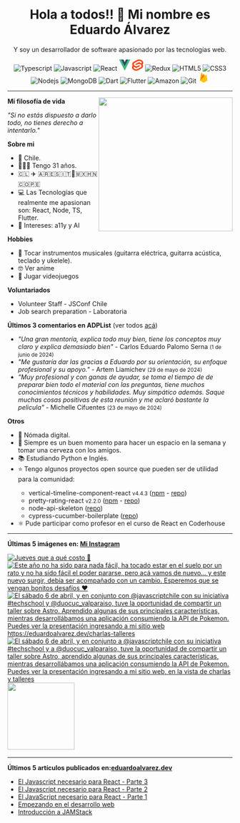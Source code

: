 <h1 align="center">Hola a todos!! 👋 Mi nombre es Eduardo Álvarez</h1>
<p align="center">Y soy un desarrollador de software apasionado por las tecnologías web.</p>

<p align="center">
  <img
					src='https://github.com/Proskynete/Proskynete/blob/main/images/icons/ts.png?raw=true'
					alt=Typescript
					width='25'
					height='25'
				/> <img
					src='https://github.com/Proskynete/Proskynete/blob/main/images/icons/js.png?raw=true'
					alt=Javascript
					width='25'
					height='25'
				/> <img
					src='https://github.com/Proskynete/Proskynete/blob/main/images/icons/react.png?raw=true'
					alt=React
					width='25'
					height='25'
				/> <img
					src='https://github.com/Proskynete/Proskynete/blob/main/images/icons/vue.png?raw=true'
					alt=Vue
					width='25'
					height='25'
				/> <img
					src='https://github.com/Proskynete/Proskynete/blob/main/images/icons/svelte.png?raw=true'
					alt=Svelte
					width='25'
					height='25'
				/> <img
					src='https://github.com/Proskynete/Proskynete/blob/main/images/icons/redux.png?raw=true'
					alt=Redux
					width='25'
					height='25'
				/> <img
					src='https://github.com/Proskynete/Proskynete/blob/main/images/icons/html5.png?raw=true'
					alt=HTML5
					width='25'
					height='25'
				/> <img
					src='https://github.com/Proskynete/Proskynete/blob/main/images/icons/css3.png?raw=true'
					alt=CSS3
					width='25'
					height='25'
				/> <img
					src='https://github.com/Proskynete/Proskynete/blob/main/images/icons/node.png?raw=true'
					alt=Nodejs
					width='25'
					height='25'
				/> <img
					src='https://github.com/Proskynete/Proskynete/blob/main/images/icons/mongodb.png?raw=true'
					alt=MongoDB
					width='25'
					height='25'
				/> <img
					src='https://github.com/Proskynete/Proskynete/blob/main/images/icons/dart.png?raw=true'
					alt=Dart
					width='25'
					height='25'
				/> <img
					src='https://github.com/Proskynete/Proskynete/blob/main/images/icons/flutter.png?raw=true'
					alt=Flutter
					width='25'
					height='25'
				/> <img
					src='https://github.com/Proskynete/Proskynete/blob/main/images/icons/aws.png?raw=true'
					alt=Amazon Web Services
					width='25'
					height='25'
				/> <img
					src='https://github.com/Proskynete/Proskynete/blob/main/images/icons/git.png?raw=true'
					alt=Git
					width='25'
					height='25'
				/> <img
					src='https://github.com/Proskynete/Proskynete/blob/main/images/icons/firebase.png?raw=true'
					alt=Firebase
					width='25'
					height='25'
				/>
</p>

---
<img align="right" width="300" height="300" src="https://github.com/Proskynete/Proskynete/blob/main/images/proskynete_without_bg.gif?raw=true" />

<p><strong>Mi filosofía de vida</strong></p>
<p><i>"Si no estás dispuesto a darlo todo, no tienes derecho a intentarlo."</i></p>

<p><strong>Sobre mi</strong></p>
<ul>
  <li>📍 Chile.</li>
  <li>👨🏼‍💻 Tengo 31 años.</li>
  <li>🇨🇱 ✈️ 🇦🇷🇪🇸🇮🇹🗿🇲🇽🇭🇳🇨🇴🇵🇪</li>
  <li>💻 Las Tecnologías que realmente me apasionan son: React, Node, TS, Flutter.</li>
  <li>🧐 Intereses: a11y y AI</li>
</ul>

<p><strong>Hobbies</strong></p>
<ul>
  <li>🎼  Tocar instrumentos musicales (guitarra eléctrica, guitarra acústica, teclado y ukelele).</li>
  <li>🤓  Ver anime</li>
  <li>👾  Jugar videojuegos</li>
</ul>


<p><strong>Voluntariados</strong></p>
<ul>
  <li>Volunteer Staff - JSConf Chile</li>
  <li>Job search preparation - Laboratoria</li>
</ul>

<p><strong>Últimos 3 comentarios en ADPList</strong> (ver todos <a href="https://adplist.org/widgets/reviews?src=eduardo-alvarez" target='_blank'>acá</a>)</p>
<ul>
  <li><i>"Una gran mentoría, explica todo muy bien, tiene los conceptos muy claro y explica demasiado bien"</i> - Carlos Eduardo Palomo Serna <small>(1 de junio de 2024)</small></li>
<li><i>"Me gustaría dar las gracias a Eduardo por su orientación, su enfoque profesional y su apoyo."</i> - Artem Liamichev <small>(29 de mayo de 2024)</small></li>
<li><i>"Muy profesional y con ganas de ayudar, se toma el tiempo de de preparar bien todo el material con las preguntas, tiene muchos conocimientos técnicos y habilidades. Muy simpático además. Saque muchas cosas positivas de esta reunión y me aclaró bastante la pelicula"</i> - Michelle Cifuentes <small>(23 de mayo de 2024)</small></li>
</ul>



<p><strong>Otros</strong></p>
<ul>
  <li>🧳 Nómada digital.</li>
  <li>🍺 Siempre es un buen momento para hacer un espacio en la semana y tomar una cerveza con los amigos.</li>
  <li>📚 Estudiando Python e Inglés.</li>
  <li>⭐ Tengo algunos proyectos open source que pueden ser de utilidad para la comunidad:</li>
    <ul>
      <li>vertical-timeline-component-react <small>v4.4.3</small> (<a href="https://www.npmjs.com/package/vertical-timeline-component-react" target="_blank">npm</a> - <a href="https://github.com/Proskynete/vertical-timeline-component-react" target="_blank">repo</a>)</li>
      <li>pretty-rating-react <small>v2.2.0</small> (<a href="https://www.npmjs.com/package/pretty-rating-react" target="_blank">npm</a> - <a href="https://github.com/Proskynete/pretty-rating-react" target="_blank">repo</a>)</li>
      <li>node-api-skeleton (<a href="https://github.com/Proskynete/node-api-skeleton" target="_blank">repo</a>)</li>
      <li>cypress-cucumber-boilerplate (<a href="https://github.com/Proskynete/cypress-cucumber-boilerplate" target="_blank">repo</a>)</li>
    </ul>
  </li>
  <li>⚛️ Pude participar como profesor en el curso de React en Coderhouse</li>
</ul>

---

<p align="left">
  <strong>
    Últimas 5 imágenes en: <a href="https://instagram.com/eduardo_alvarez.dev" target='_blank'>Mi Instagram</a>
  </strong>
</p>

<a href='https://instagram.com/p/DBhjeA2Axnt' target='_blank'>
				<img
					src='https://instagram.fvno7-1.fna.fbcdn.net/v/t51.29350-15/464573338_1976525002865602_1179937882880991005_n.jpg?stp=c0.180.1440.1440a_dst-jpg_e35_s640x640_sh0.08_tt6&_nc_ht=instagram.fvno7-1.fna.fbcdn.net&_nc_cat=110&_nc_ohc=Jcnjqelo_wIQ7kNvgE1D1MT&_nc_gid=4ae92482850643179c80fbcde80948b3&edm=APU89FABAAAA&ccb=7-5&oh=00_AYDW92nT9NsY5XWYuAUeqT42NXKlBPREGbA2yXfaLi7g5w&oe=676EF2E3&_nc_sid=bc0c2c'
					alt='Jueves que a qué costo 🫠'
					width='150'
					height='150'
				/>
    </a><a href='https://instagram.com/p/C-ZBiWAgJ5s' target='_blank'>
				<img
					src='https://instagram.fvno7-1.fna.fbcdn.net/v/t51.29350-15/454284637_2211453355886743_1507808198217161850_n.jpg?stp=c0.180.1440.1440a_dst-jpg_e35_s640x640_sh0.08_tt6&_nc_ht=instagram.fvno7-1.fna.fbcdn.net&_nc_cat=107&_nc_ohc=SRTCsSX7PNkQ7kNvgH64_iK&_nc_gid=4ae92482850643179c80fbcde80948b3&edm=APU89FABAAAA&ccb=7-5&oh=00_AYCCvk59vPYNu0tLnuZKPJCJHnGc4FKMAP7zB5i9BWAQ0Q&oe=676F029D&_nc_sid=bc0c2c'
					alt='Este año no ha sido para nada fácil, ha tocado estar en el suelo por un rato y no ha sido fácil el poder pararse, pero acá vamos de nuevo… y este nuevo surgir, debía ser acompañado con un cambio. Esperemos que se vengan bonitos desafíos ❤️'
					width='150'
					height='150'
				/>
    </a><a href='https://instagram.com/p/C5ys60PpbWU' target='_blank'>
				<img
					src='https://instagram.fvno7-1.fna.fbcdn.net/v/t51.29350-15/438754256_7249821605071420_8478687047672465221_n.jpg?stp=dst-jpg_e35_s640x640_sh0.08_tt6&_nc_ht=instagram.fvno7-1.fna.fbcdn.net&_nc_cat=104&_nc_ohc=aBq2Mgu3fl0Q7kNvgGrEP3H&_nc_gid=4ae92482850643179c80fbcde80948b3&edm=APU89FABAAAA&ccb=7-5&oh=00_AYC0sKLl6XqNw7TTKWEtT5IXlShG7D2Zmb0bvQQ31UmOQA&oe=676EDFDC&_nc_sid=bc0c2c'
					alt='El sábado 6 de abril, y en conjunto con @javascriptchile con su iniciativa #techschool y @duocuc_valparaiso, tuve la oportunidad de compartir un taller sobre Astro. Aprendido algunas de sus principales características, mientras desarrollábamos una aplicación consumiendo la API de Pokemon.  Puedes ver la presentación ingresando a mi sitio web https://eduardoalvarez.dev/charlas-talleres'
					width='150'
					height='150'
				/>
    </a><a href='https://instagram.com/p/C5yrrizp3-T' target='_blank'>
				<img
					src='https://instagram.fvno7-1.fna.fbcdn.net/v/t51.29350-15/438622031_732408608963625_5968600723231326392_n.jpg?stp=c0.280.720.720a_dst-jpg_e15_s640x640_tt6&_nc_ht=instagram.fvno7-1.fna.fbcdn.net&_nc_cat=109&_nc_ohc=IRKIhC1UARoQ7kNvgHyVNb4&_nc_gid=4ae92482850643179c80fbcde80948b3&edm=APU89FABAAAA&ccb=7-5&oh=00_AYCMmFoJQP0IamTVzmt-rVB7NdiVRwp49IiX5lwnk82kBQ&oe=676EFFFE&_nc_sid=bc0c2c'
					alt='El sábado 6 de abril, y en conjunto a @javascriptchile con su iniciativa #techschool y a @duocuc_valparaiso, tuve la oportunidad de compartir un taller sobre Astro, aprendido algunas de sus principales características, mientras desarrollábamos una aplicación consumiendo la API de Pokemon.  Puedes ver la presentación ingresando a mi sitio web, en la vista de charlas y talleres'
					width='150'
					height='150'
				/>
    </a><a href='https://instagram.com/p/C5aNo2CMqrH' target='_blank'>
				<img
					src='https://instagram.fvno7-1.fna.fbcdn.net/v/t51.29350-15/436772821_268275739686920_5366680716401594054_n.jpg?stp=dst-jpg_e15_s640x640_tt6&_nc_ht=instagram.fvno7-1.fna.fbcdn.net&_nc_cat=108&_nc_ohc=PavpP1YbAk4Q7kNvgGyR-_u&_nc_gid=4ae92482850643179c80fbcde80948b3&edm=APU89FABAAAA&ccb=7-5&oh=00_AYCQWmrgVPzN5f8Br_9C0Ydca8HiIU1Su33onFJJ4uUnpg&oe=676EFAD6&_nc_sid=bc0c2c'
					alt=''
					width='150'
					height='150'
				/>
    </a>

---

<p align="left">
  <strong>
    Últimos 5 artículos publicados en:<a href="https://eduardoalvarez.dev" target='_blank'>eduardoalvarez.dev</a>
  </strong>
</p>

- [El Javascript necesario para React - Parte 3](https://eduardoalvarez.dev/articulos/el-javascript-necesario-para-react-parte-3)
- [El Javascript necesario para React - Parte 2](https://eduardoalvarez.dev/articulos/el-javascript-necesario-para-react-parte-2)
- [El JavaScript necesario para React - Parte 1](https://eduardoalvarez.dev/articulos/el-javascript-necesario-para-react-parte-1)
- [Empezando en el desarrollo web](https://eduardoalvarez.dev/articulos/empezando-en-el-desarrollo-web)
- [Introducción a JAMStack](https://eduardoalvarez.dev/articulos/introduccion-a-jamstack)